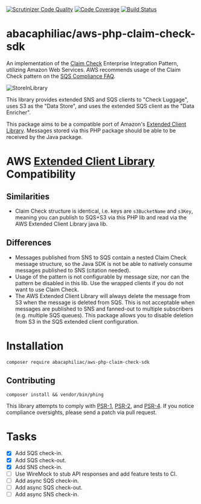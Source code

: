 [![Scrutinizer Code Quality](https://scrutinizer-ci.com/g/abacaphiliac/aws-sdk-php-claim-check/badges/quality-score.png?b=master)](https://scrutinizer-ci.com/g/abacaphiliac/aws-sdk-php-claim-check/?branch=master)
[![Code Coverage](https://scrutinizer-ci.com/g/abacaphiliac/aws-sdk-php-claim-check/badges/coverage.png?b=master)](https://scrutinizer-ci.com/g/abacaphiliac/aws-sdk-php-claim-check/?branch=master)
[![Build Status](https://travis-ci.org/abacaphiliac/aws-sdk-php-claim-check.svg?branch=master)](https://travis-ci.org/abacaphiliac/aws-sdk-php-claim-check)

# abacaphiliac/aws-php-claim-check-sdk

An implementation of the 
[Claim Check](http://www.enterpriseintegrationpatterns.com/patterns/messaging/StoreInLibrary.html)
Enterprise Integration Pattern, utilizing Amazon Web Services. AWS recommends usage of the Claim Check pattern on the
[SQS Compliance FAQ](https://aws.amazon.com/sqs/faqs/#Compliance).

![StoreInLibrary](http://www.enterpriseintegrationpatterns.com/img/StoreInLibrary.gif "StoreInLibrary")

This library provides extended SNS and SQS clients to "Check Luggage", uses S3 as the "Data Store", 
and uses the extended SQS client as the "Data Enricher". 

This package aims to be a compatible port of
Amazon's [Extended Client Library](https://github.com/awslabs/amazon-sqs-java-extended-client-lib).
Messages stored via this PHP package should be able to be received by the Java package.

# AWS [Extended Client Library](https://github.com/awslabs/amazon-sqs-java-extended-client-lib) Compatibility
## Similarities
* Claim Check structure is identical, i.e. keys are `s3BucketName` and `s3Key`, 
meaning you can publish to SQS+S3 via this PHP lib and read via the AWS Extended Client Library java lib.

## Differences
* Messages published from SNS to SQS contain a nested Claim Check message structure, 
so the Java SDK is not be able to natively consume messages published to SNS (citation needed).
* Usage of the pattern is not configurable by message size, nor can the pattern be disabled in this lib.
Use the wrapped clients if you do not want to use Claim Check.
* The AWS Extended Client Library will always delete the message from S3 when the message is deleted from SQS.
This is not acceptable when messages are published to SNS and fanned-out to multiple subscribers
(e.g. multiple SQS queues). This package allows you to disable deletion from S3 in the SQS extended client 
configuration.

# Installation
```
composer require abacaphiliac/aws-php-claim-check-sdk
```

## Contributing
```
composer install && vendor/bin/phing
```

This library attempts to comply with [PSR-1][], [PSR-2][], and [PSR-4][]. If
you notice compliance oversights, please send a patch via pull request.

[PSR-1]: https://github.com/php-fig/fig-standards/blob/master/accepted/PSR-1-basic-coding-standard.md
[PSR-2]: https://github.com/php-fig/fig-standards/blob/master/accepted/PSR-2-coding-style-guide.md
[PSR-4]: https://github.com/php-fig/fig-standards/blob/master/accepted/PSR-4-autoloader.md

# Tasks
- [x] Add SQS check-in.
- [x] Add SQS check-out.
- [x] Add SNS check-in.
- [ ] Use WireMock to stub API responses and add feature tests to CI.
- [ ] Add async SQS check-in.
- [ ] Add async SQS check-out.
- [ ] Add async SNS check-in.
